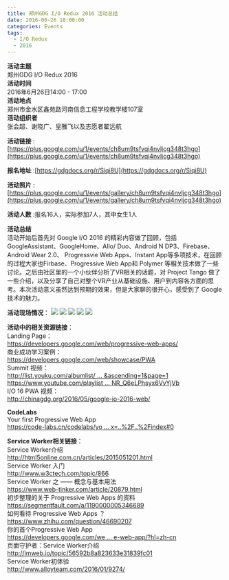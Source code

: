 ```yaml
---
title: 郑州GDG I/O Redux 2016 活动总结
date: 2016-06-26 18:00:00
categories: Events
tags:
  - I/O Redux
  - 2016
---
```


**活动主题** <br>
郑州GDG I/O Redux 2016<br>
**活动时间** <br>
2016年6月26日14:00 - 17:00<br>
**活动地点** <br>
郑州市金水区鑫苑路河南信息工程学校教学楼107室<br>
**活动组织者** <br>
张会超、谢晓广、皇雅飞以及志愿者翟远航<br>

**活动链接** : [https://plus.google.com/u/1/events/ch8um9tsfvqi4nvljcg348t3hgo](https://plus.google.com/u/1/events/ch8um9tsfvqi4nvljcg348t3hgo)

**报名地址** :[https://gdgdocs.org/r/Siqi8U](https://gdgdocs.org/r/Siqi8U)

**活动照片** :[https://plus.google.com/u/1/events/gallery/ch8um9tsfvqi4nvljcg348t3hgo](https://plus.google.com/u/1/events/gallery/ch8um9tsfvqi4nvljcg348t3hgo)

**活动人数** :报名16人，实际参加7人，其中女生1人

<!-- more -->

**活动总结** <br>
活动开始后首先对  Google I/O 2016 的精彩内容做了回顾，包括GoogleAssistant、GoogleHome、Allo/ Duo、Android N DP3、Firebase、Android Wear 2.0、 Progressvie Web Apps、Instant App等多项技术，在回顾的过程大家也Firbase、Progressive Web App和 Polymer 等相关技术做了一些讨论。之后由社区里的一个小伙伴分析了VR相关的话题，对 Project Tango 做了一些介绍，以及分享了自己对整个VR产业从基础设施、用户到内容各方面的思考。本次活动意义虽然达到预期的效果，但是大家聊的很开心，感受到了 Google 技术的魅力。

**活动现场情况**：
![](https://uc0.chinagdg.com/attachment/forum/201606/28/014733pyww2ocz5pymycm6.jpg)
![](https://uc0.chinagdg.com/attachment/forum/201606/28/0147561t7njn1t67xa7w4w.jpg)
![](https://uc0.chinagdg.com/attachment/forum/201606/28/014808j7n4104t754n4444.jpg)
![](https://uc0.chinagdg.com/attachment/forum/201606/28/014834sv18ncsm5v5v87om.jpg)
![](https://uc0.chinagdg.com/attachment/forum/201606/28/0159095mmspvv6s6uvf50u.jpg)



**活动中的相关资源链接**：<br>
Landing Page：<br>
<https://developers.google.com/web/progressive-web-apps/><br>
商业成功学习案例：<br>
<https://developers.google.com/web/showcase/PWA> <br>
Summit 视频：<br>
[http://list.youku.com/albumlist/ ... &ascending=1&page=1](http://list.youku.com/albumlist/show?id=27485201&ascending=1&page=1)
[https://www.youtube.com/playlist ... NR_Q6eLPhsyx6VvYjVb](https://www.youtube.com/playlist?list=PLNYkxOF6rcIAWWNR_Q6eLPhsyx6VvYjVb)<br>
I/O 16 PWA 视频：<br>
<http://chinagdg.org/2016/05/google-io-2016-web/>

**CodeLabs**<br>
Your first Progressive Web App<br>
[https://code-labs.cn/codelabs/yo ... x=..%2F..%2Findex#0](https://code-labs.cn/codelabs/your-first-pwapp/index.html?index=..%2F..%2Findex#0)

**Service Worker相关链接**：<br>
Service Worker介绍<br>
<http://html5online.com.cn/articles/2015051201.html><br>
Service Worker 入门<br>
<http://www.w3ctech.com/topic/866><br>
Service Worker 之 —— 概念与基本用法<br>
<https://www.web-tinker.com/article/20879.html><br>
初步整理的关于 Progressive Web Apps 的资料<br>
<https://segmentfault.com/a/1190000005346689><br>
如何看待 Progressive Web Apps ？<br>
<https://www.zhihu.com/question/46690207><br>
你的首个Progressive Web App<br>
[https://developers.google.com/we ... e-web-app/?hl=zh-cn](https://developers.google.com/web/fundamentals/getting-started/your-first-progressive-web-app/?hl=zh-cn)<br>
页面守护者：Service Worker介绍<br>
<http://imweb.io/topic/56592b8a823633e31839fc01><br>
Service Worker初体验<br>
<http://www.alloyteam.com/2016/01/9274/>
